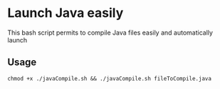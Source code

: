 # Launch Java easily
This bash script permits to compile Java files easily and automatically launch

## Usage
```
chmod +x ./javaCompile.sh && ./javaCompile.sh fileToCompile.java 
```